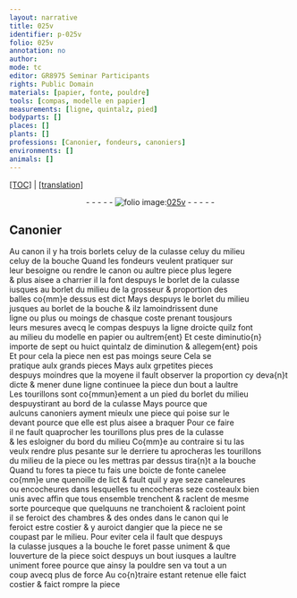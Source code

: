 ```yaml
---
layout: narrative
title: 025v
identifier: p-025v
folio: 025v
annotation: no
author:
mode: tc
editor: GR8975 Seminar Participants
rights: Public Domain
materials: [papier, fonte, pouldre]
tools: [compas, modelle en papier]
measurements: [ligne, quintalz, pied]
bodyparts: []
places: []
plants: []
professions: [Canonier, fondeurs, canoniers]
environments: []
animals: []
---
```


<p><a href="{{ site.baseurl }}/diplomatic/">[TOC]</a> | <a href="{{ site.baseurl }}/texts/p-025v_tl/">[translation]</a></p><div class="folio" align="center">- - - - - <a href="http://gallica.bnf.fr/ark:/12148/btv1b10500001g/f56.item" target="_blank"><img src="https://cu-mkp.github.io/2017-workshop-edition/assets/photo-icon.png" alt="folio image: " style="display:inline-block; margin-bottom:-3px;"/>025v</a> - - - - - </div>  
  

## <span class="pro">Canonier</span>

 
Au canon il y ha trois borlets celuy de la culasse celuy du milieu<br/> celuy de la bouche Quand les <span class="pro">fondeurs</span> veulent pratiquer sur<br/> leur besoigne ou rendre le canon ou aultre piece plus legere<br/> & plus aisee <span class="add">a charrier</span> il la font despuys le borlet de la culasse<br/> iusques au borlet du milieu de la grosseur & proportion des<br/> balles co{mm}e dessus est dict Mays despuys le borlet du milieu<br/> jusques au borlet de la bouche <span class="del">&</span> ilz lamoindrissent dune<br/> <span class="ms">ligne</span> ou plus ou moings de chasque coste prenant tousjours<br/> leurs mesures avecq le <span class="tl">compas</span> de<span class="add">spuys</span> la ligne droicte quilz font<br/> au milieu du <span class="tl">modelle en <span class="m">papier</span></span> ou aultrem{ent} Et ceste diminutio{n}<br/> importe de sept ou huict <span class="ms">quintalz</span> de <span class="del">diminution & allegem{ent}</span> <span class="add">pois</span><br/> Et pour cela la piece nen est pas moings seure Cela se<br/> pratique aulx grands pieces Mays aulx <span class="del">gr</span>petites pieces<br/> <span class="del">despuys</span> <span class="add">moindres que</span> la moyene il fault observer la proportion cy deva{n}t<br/> dicte & mener dune ligne continuee la piece dun bout a laultre<br/> Les tourillons sont co{mmun}ement a un <span class="ms">pied</span> du borlet du milieu<br/> <span class="del">despuys</span>tirant au bord de la culasse Mays pource que<br/> aulcuns <span class="pro">canoniers</span> ayment mieulx une piece qui poise sur le<br/> devant pource que elle est plus aisee a braquer Pour ce faire<br/> il ne fault quaprocher les tourillons plus pres de la culasse<br/> & les esloigner du bord du milieu Co{mm}e au contraire si tu la<span class="del">s</span><br/> veulx rendre <span class="add">plus</span> pesante sur le derriere tu aprocheras les tourillons<br/> du milieu de la piece ou les mettras par dessus tira{n}t a la bouche<br/> Quand tu fores ta piece tu fais une boicte de <span class="m">fonte</span> canelee<br/> co{mm}e une quenoille de lict & fault quil y aye seze caneleures<br/> ou encocheures dans lesquelles tu encocheras seze costeaulx bien<br/> unis <span class="del">avec</span> affin que tous ensemble trenchent & raclent de mesme<br/> sorte pourceque que quelquuns ne tranchoient & racloient point<br/> il se feroict des chambres & des ondes dans le canon qui le<br/> feroict estre costier & y auroict dangier que la piece ne se<br/> coupast par le milieu. Pour eviter cela il fault que despuys<br/> la culasse jusques a la bouche le foret passe uniment & que<br/> louverture de la piece soict despuys un bout iusques a laultre<br/> uniment foree pource que ainsy la <span class="m">pouldre</span> sen va tout a un<br/> coup avecq plus de force Au co{n}traire estant retenue elle faict<br/> costier & faict rompre la piece

